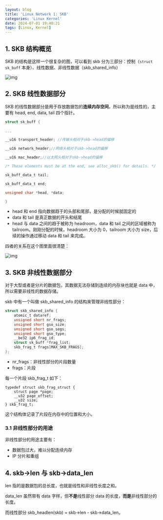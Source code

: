 ```yaml
---
layout: blog
title: 'Linux Network 1: SKB'
categories: 'Linux Kernel'
date: 2024-07-01 19:40:21
tags: [Linux, Kernel]
---
```


## 1. SKB 结构概览

SKB 的结构是这样一个很复杂的图，可以看到 skb 分为三部分：控制（`struct sk_buff` 本身）、线性数据、非线性数据（skb_shared_info）

![img](/images/Linux-Network-1-SKB/SouthEast.png)

## 2. SKB 线性数据部分

SKB 的线性数据部分是用于存放数据包的**连续内存空间**，所以称为是线性的，主要有 head, end, data, tail 四个指针。

```C
struct sk_buff {
    
...

__u16 transport_header; //传输头相对于skb->head的偏移

__u16 network_header;//网络头相对于skb->head的偏移

__u16 mac_header;//以太网头相对于skb->head的偏移

/* These elements must be at the end, see alloc_skb() for details. */

sk_buff_data_t tail;

sk_buff_data_t end;

unsigned char *head, *data;

}
```

- head 和 end 指向数据趋于的头部和尾部，是分配的时候就固定的
- data 和 tail 是真正数据的开头和结尾
- head 与 data 之间的趋于被称为 headroom，data 和 tail 之间的区域被称为 tailroom。刚刚分配的时候，headroom 大小为 0，tailroom 大小为 size，后续的操作通过移动 data 和 tail 来完成。

四者的关系在这个图里面很清楚：

![img](/images/Linux-Network-1-SKB/941007-20160423142022179-2013851116.jpg)

## 3. SKB 非线性数据部分

对于大型或者是分片的数据包，其数据无法存储到连续的内存块也就是 data 中，所以需要非线性的数据存储。

skb 中有一个叫做 skb_shared_info 的结构来管理非线性部分：

```C
struct skb_shared_info {
    atomic_t dataref;
    unsigned short nr_frags;
    unsigned short gso_size;
    unsigned short gso_segs;
    unsigned short gso_type;
    __be32 ip6_frag_id;
    struct sk_buff *frag_list;
    skb_frag_t frags[MAX_SKB_FRAGS];
};
```

- nr_frags：非线性部分的片段数量
- frags：片段

每一个片段 skb_frag_t 如下：

```
typedef struct skb_frag_struct {
    struct page *page;
    __u32 page_offset;
    __u32 size;
} skb_frag_t;
```

这个结构体记录了片段在内存中的位置和大小。

### 3.1 非线性部分的用途

非线性部分的用途主要有：

- 数据包过大，难以分配连续内存
- IP 分片和重组

## 4. skb->len 与 skb->data_len

len 指的是数据包的总长度，也就是线性和非线性长度之和。

data_len 虽然带有 data 字样，但**不是**线性部分 data 的长度，**而是**非线性部分的长度。

而线性部分 skb_headlen(skb) = skb->len - skb->data_len。
